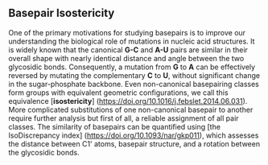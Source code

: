 ## Basepair Isostericity

One of the primary motivations for studying basepairs is to improve our understanding the biological role of mutations in nucleic acid structures.
It is widely known that the canonical **G-C** and **A-U** pairs are similar in their overall shape with nearly identical distance and angle between the two glycosidic bonds.
Consequently, a mutation from **G** to **A** can be effectively reversed by mutating the complementary **C** to **U**, without significant change in the sugar-phosphate backbone.
Even non-canonical basepairing classes form groups with equivalent geometric configurations, we call this equivalence [**isostericity**]
(https://doi.org/10.1016/j.febslet.2014.06.031).
More complicated substitutions of one non-canonical basepair to another require further analysis but first of all, a reliable assignment of all pair classes.
The similarity of basepairs can be quantified using [the IsoDiscrepancy index]
(https://doi.org/10.1093/nar/gkp011), which assesses the distance
between C1' atoms, basepair structure, and a rotation between the glycosidic bonds.
<!-- The publication {{{REFERENCE}}} also includes similarity tables for the entire cWW family, which can be found in Tables 3 and 5 {{{WHAT TABLES, WHERE???}}}.  -->

<!-- Tools like [Infernal](https://doi.org/10.1093/bioinformatics/btp157) can utilize structural information (albeit in the form of an MSA) -->


<!-- TODO: CM/Infernal alignment/search něco? {{{NE STACI}}} -->
